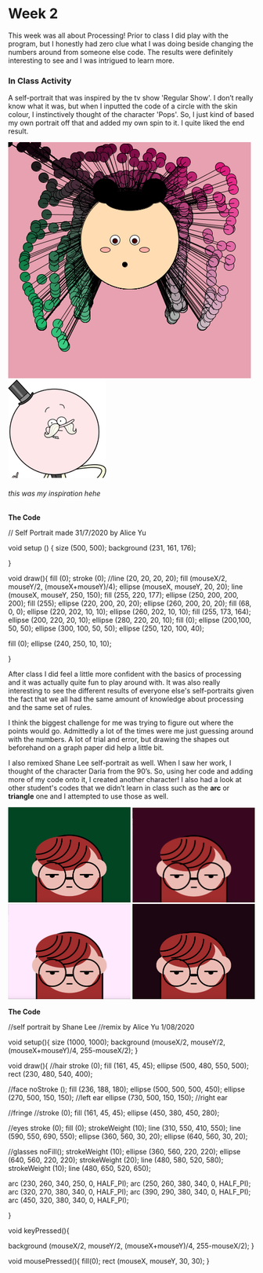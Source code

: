 # Week 2

This week was all about Processing! Prior to class I did play with the program, but I honestly had zero clue what I was doing beside changing the numbers around from someone else code. The results were definitely interesting to see and I was intrigued to learn more.  

### In Class Activity 

A self-portrait that was inspired by the tv show 'Regular Show'. I don’t really know what it was, but when I inputted the code of a circle with the skin colour, I instinctively thought of the character 'Pops'. So, I just kind of based my own portrait off that and added my own spin to it. I quite liked the end result. 

<img src=https://github.com/aliceyu1111/Slave-to-the-Algorithm/blob/master/Week%202/Self%20Portrait.png >

<img src= "https://github.com/aliceyu1111/Slave-to-the-Algorithm/blob/master/Week%202/Pops_character.png" width ="200" /> 

###### this was my inspiration hehe


**The Code**


// Self Portrait made 31/7/2020 by Alice Yu


void setup () {
size (500, 500);
background (231, 161, 176);
    
}

void draw(){
fill (0);
stroke (0);
//line (20, 20, 20, 20);
fill (mouseX/2, mouseY/2, (mouseX+mouseY)/4);
ellipse (mouseX, mouseY, 20, 20); 
line (mouseX, mouseY, 250, 150);
fill (255, 220, 177);
ellipse (250, 200, 200, 200);
fill (255);
ellipse (220, 200, 20, 20);
ellipse (260, 200, 20, 20);
fill (68, 0, 0);
ellipse (220, 202, 10, 10);
ellipse (260, 202, 10, 10);
fill (255, 173, 164);
ellipse (200, 220, 20, 10);
ellipse (280, 220, 20, 10);
fill (0);
ellipse (200,100, 50, 50);
ellipse (300, 100, 50, 50);
ellipse (250, 120, 100, 40);

fill (0);
ellipse (240, 250, 10, 10);

}


After class I did feel a little more confident with the basics of processing and it was actually quite fun to play around with. It was also really interesting to see the different results of everyone else's self-portraits given the fact that we all had the same amount of knowledge about processing and the same set of rules.  

I think the biggest challenge for me was trying to figure out where the points would go. Admittedly a lot of the times were me just guessing around with the numbers. A lot of trial and error, but drawing the shapes out beforehand on a graph paper did help a little bit.  

I also remixed Shane Lee self-portrait as well. When I saw her work, I thought of the character Daria from the 90’s. So, using her code and adding more of my code onto it, I created another character! I also had a look at other student's codes that we didn’t learn in class such as the **arc** or **triangle** one and I attempted to use those as well.

<img src= "https://github.com/aliceyu1111/Slave-to-the-Algorithm/blob/master/Week%202/Shane%20Lee%20Remix%201.png" width = "250" />

<img src= "https://github.com/aliceyu1111/Slave-to-the-Algorithm/blob/master/Week%202/Shane%20Lee%20Remix%202.png" width = "250" />

<img src= "https://github.com/aliceyu1111/Slave-to-the-Algorithm/blob/master/Week%202/Shane%20Lee%20Remix%203.png" width = "250" />

<img src= "https://github.com/aliceyu1111/Slave-to-the-Algorithm/blob/master/Week%202/Shane%20Lee%20Remix%204.png" width = "250" />

**The Code**

//self portrait by Shane Lee
//remix by Alice Yu 1/08/2020

void setup(){
 size (1000, 1000);
 background (mouseX/2, mouseY/2, (mouseX+mouseY)/4, 255-mouseX/2); 
}

void draw(){
  //hair
  stroke  (0);
fill (161, 45, 45); 
ellipse (500, 480, 550, 500);
rect (230, 480, 540, 400);
  
  //face
 noStroke ();
fill (236, 188, 180);
  ellipse (500, 500, 500, 450);
ellipse (270, 500, 150, 150); //left ear
ellipse (730, 500, 150, 150); //right ear

//fringe
//stroke (0);
fill (161, 45, 45);
ellipse (450, 380, 450, 280);

//eyes
stroke (0);
fill (0);
strokeWeight (10);
line (310, 550, 410, 550);
line (590, 550, 690, 550);
ellipse (360, 560, 30, 20);
ellipse (640, 560, 30, 20);

//glasses
noFill();
strokeWeight (10);
ellipse (360, 560, 220, 220);
ellipse (640, 560, 220, 220);
strokeWeight (20);
line (480, 580, 520, 580);
strokeWeight (10);
line (480, 650, 520, 650);

arc (230, 260, 340, 250, 0, HALF_PI);
arc (250, 260, 380, 340, 0, HALF_PI);
arc (320, 270, 380, 340, 0, HALF_PI);
arc (390, 290, 380, 340, 0, HALF_PI);
arc (450, 320, 380, 340, 0, HALF_PI);

 
}

void keyPressed(){
  
  background (mouseX/2, mouseY/2, (mouseX+mouseY)/4, 255-mouseX/2);
}

void mousePressed(){
  fill(0);
 rect (mouseX, mouseY, 30, 30); 
}
